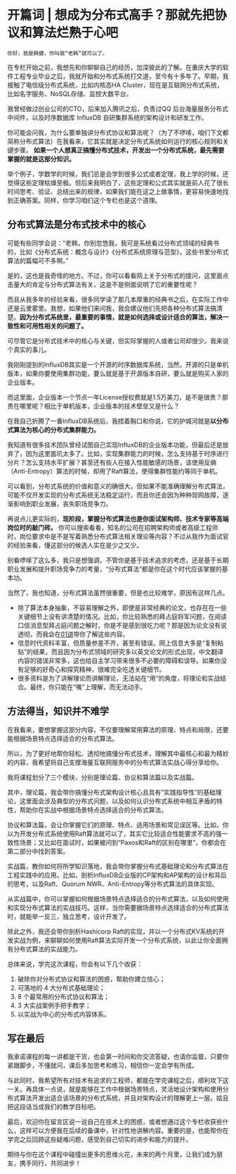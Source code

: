 # 开篇词 | 想成为分布式高手？那就先把协议和算法烂熟于心吧

    你好，我是韩健，你叫我“老韩”就可以了。

在专栏开始之前，我想先和你聊聊自己的经历，加深彼此的了解。在重庆大学的软件工程专业毕业之后，我就开始和分布式系统打交道，至今有十多年了。早期，我接触了电信级分布式系统，比如内核态HA Cluster，现在是互联网分布式系统，比如名字服务、NoSQL存储、监控大数平台。

我曾经做过创业公司的CTO，后来加入腾讯之后，负责过QQ 后台海量服务分布式中间件，以及时序数据库 InfluxDB 自研集群系统的架构设计和研发工作。

你可能会问我，为什么要单独讲分布式协议和算法呢？（为了不啰嗦，咱们下文都简称分布式算法）在我看来，它其实就是决定分布式系统如何运行的核心规则和关键步骤。 **如果一个人想真正搞懂分布式技术，开发出一个分布式系统，最先需要掌握的就是这部分知识。**

举个例子，学数学的时候，我们总是会学到很多公式或者定理，我上学的时候，还觉得这些定理枯燥至极。但后来我明白了，这些定理和公式其实就是前人花了很长时间思考、验证、总结出来的规律，如果我们能在这之上做事情，更容易快速地找到正确答案。同样，你学习咱们这个专栏也是这个道理。

## 分布式算法是分布式技术中的核心

可能有些同学会说：“老韩，你别忽悠我，我可是系统看过分布式领域的经典书的，比如《分布式系统：概念与设计》《分布式系统原理与范型》，这些书里分布式算法的篇幅可不多啊。”

是的，这也是我奇怪的地方。不过，你可以看看网上关于分布式的提问，这里面点击量大的肯定与分布式算法有关，这是不是侧面说明了它的重要性呢？

而且从我多年的经验来看，很多同学读了那几本厚重的经典书之后，在实际工作中还是云里雾里。我想，如果他们来问我，我会建议他们先把各种分布式算法搞清楚。**因为分布式系统里，最重要的事情，就是如何选择或设计适合的算法，解决一致性和可用性相关的问题了。**

可尽管它是分布式技术中的核心与关键，但实际掌握的人或者公司却很少。我来说个真实的事儿。

我刚刚提到的InfluxDB其实是一个开源的时序数据库系统，当然，开源的只是单机版本，如果你要使用集群功能，要么就是基于开源版本自研，要么就是购买人家的企业版本。

而这里面，企业版本一个节点一年License授权费就是1.5万美刀，是不是很贵？那贵在哪里呢？相比于单机版本，企业版本的技术壁垒又是什么？

在我自己折腾了一番InfluxDB系统后，我捂着胸口和你说，它的护城河就是**以分布式算法为核心的分布式集群能力。**

我知道有很多技术团队曾经试图自己实现InfluxDB的企业版本功能，但最后还是放弃了，因为这里面坑太多了。比如，实现集群能力的时候，怎么支持基于时序进行分片？怎么支持水平扩展？甚至还有些人在接入性能敏感的场景，该使用反熵（Anti-Entropy）算法的时候，却用了Raft算法，使得集群性能约等同于单机。

可以看到，分布式系统的价值和意义的确很大，但如果不能准确理解分布式算法，可能不仅开发实现的分布式系统无法稳定运行，而且你还会因为种种现网故障，逐渐影响到职业发展，丧失职场竞争力。

再说点儿更实际的，**现阶段，掌握分布式算法也是你面试架构师、技术专家等高端岗位时的敲门砖。** 你可以搜索看看，知名的公司在招聘架构师或者高级工程师时，岗位要求中是不是写着熟悉分布式算法相关理论等内容？不过从我作为面试官的经验来看，懂这部分的候选人实在是少之又少。

别看啰嗦了这么多，我只是想强调，不管你是基于技术追求的考虑，还是基于长期职业发展和提升职场竞争力的考量，“分布式算法”都是你在这个时代应该掌握的基本功。

当然了，我也知道，分布式算法虽然很重要，但是也比较难学，原因有这样几点。

*   除了算法本身抽象，不容易理解之外，即使是非常经典的论文，也存在在一些关键细节上没有讲清楚的情况。比如，你比较熟悉的拜占庭将军问题，在阅读口信消息型拜占庭问题之解时，你是不是感到很吃力呢？那是因为论文没有说透彻，而我会在[01讲](https://time.geekbang.org/column/article/195662)带你了解这些内容。
*   信息时代资料丰富，但质量参差不齐，甚至有错误。网上信息大多是“复制粘贴”的结果，而且因为分布式领域的研究多以英文论文的形式出现，中文翻译内容的错误非常多，这也给自主学习带来很多不必要的障碍和误导。如果你没有足够的好奇心和探究精神，很难完全吃透关键细节。
*   很多资料是为了讲解理论而讲解理论，无法站在“用”的角度，将理论和实战结合。最终，你只能在“嘴”上理解，而无法动手。

## 方法得当，知识并不难学

在我看来，要想掌握这部分内容，不仅要理解常用算法的原理、特点和局限，还要能根据场景特点选择适合的分布式算法。

所以，为了更好地帮你轻松、透彻地搞懂分布式技术，理解其中最核心和最为精妙的内容，我希望将自己支撑海量互联网服务中的分布式算法实战心得分享给你。

我将课程划分了三个模块，分别是理论篇、协议和算法篇以及实战篇。

其中，理论篇，我会带你搞懂分布式架构设计核心且具有“实践指导性”的基础理论，这里面会涉及典型的分布式问题，以及如何认识分布式系统中相互矛盾的特性，帮助你在实战中根据场景特点选择适合的分布式算法。

协议和算法篇，会让你掌握它们的原理、特点、适用场景和常见误区等。比如，你以为开发分布式系统使用Raft算法就可以了，其实它比较适合性能要求不高的强一致性场景；又比如在面试时，如果被问到“Paxos和Raft的区别在哪里”，你都会在第二部分中找到答案。

实战篇，教你如何将所学知识落地，我会带你掌握分布式基础理论和分布式算法在工程实践中的应用。比如，剖析InfluxDB企业版的CP架构和AP架构的设计和背后的思考，以及Raft、Quorum NWR、Anti-Entropy等分布式算法的具体实现。

从实战篇中，你可以掌握如何根据场景特点选择适合的分布式算法，以及如何使用和实现分布式算法的实战技巧。这样，当你需要据场景特点选择适合的分布式算法时，就能举一反三，独立思考，设计开发了。

除此之外，我还会带你剖析Hashicorp Raft的实现，并以一个分布式KV系统的开发实战为例，来聊聊如何使用Raft算法实际开发一个分布式系统，以此让你全面拥有分布式算法的实战能力。

总体来说，学完这次课程，你会有以下几个收获：

1.  破除你对分布式协议和算法的困惑，帮助你建立信心；
2.  可落地的 4 大分布式基础理论；
3.  8 个最常用的分布式协议和算法；
4.  3 大实战案例手把手教学；
5.  以实战为中心的分布式内容体系。

## 写在最后

我承诺课程的每一讲都是干货，也会第一时间和你交流答疑，也请你监督。只要你紧跟脚步，不懂就问，课后多加思考和练习，相信你一定会学有所成。

与此同时，我希望所有对技术有追求的工程师，都能在学完课程之后，顺利攻下这一关。再具体一点说，就是能够在工作中根据场景特点，灵活地设计架构和使用分布式算法开发出适合该场景的分布式系统，并且对架构设计的理解更上一层。姑且把这段话当成我们的教学目标吧。

最后，欢迎你在留言区说一说自己在技术上的困惑，或者想通过这个专栏收获些什么，这样可以方便我在后续的备课中，针对性地讲解内容。重要的是，也能帮你在学完之后回顾这些疑难问题，感受到自己切实的进步和能力的提升。

期待与你在这个课程中碰撞出更多的思维火花，未来的两个月里，让我们成为朋友，携手同行，共同进步！
    